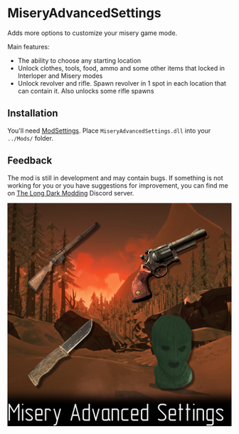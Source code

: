 # MiseryAdvancedSettings

Adds more options to customize your misery game mode.

Main features:

- The ability to choose any starting location
- Unlock clothes, tools, food, ammo and some other items that locked in Interloper and Misery modes
- Unlock revolver and rifle. Spawn revolver in 1 spot in each location that can contain it. Also unlocks some rifle spawns

## Installation

You'll need [ModSettings](https://github.com/zeobviouslyfakeacc/ModSettings/releases). Place `MiseryAdvancedSettings.dll` into your `../Mods/` folder.
## Feedback
The mod is still in development and may contain bugs. If something is not working for you or you have suggestions for improvement, you can find me on [The Long Dark Modding](https://discord.gg/QvFE7VV4WZ) Discord server.
<br>

![Logo2](Images/Logo.png)
